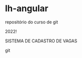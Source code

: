 # lh-angular
repositório do curso de git

2022!

<!DOCTYPE html>
<html lang="en">
<head>
    <meta charset="UTF-8">
    <meta http-equiv="X-UA-Compatible" content="IE=edge">
    <meta name="viewport" content="width=device-width, initial-scale=1.0">
    SISTEMA DE CADASTRO DE VAGAS
</head>
<body>
    <p>git</p>
</body>
</html>
